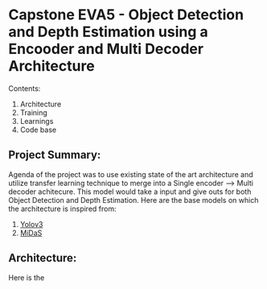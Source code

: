 #   Capstone EVA5 - Object Detection and Depth Estimation using a Encooder and Multi Decoder Architecture

Contents: 
1. Architecture
2. Training
3. Learnings
4. Code base

## Project Summary: 
Agenda of the project was to use existing state of the art architecture and utilize transfer learning technique to merge into a Single encoder --> Multi decoder achitecure. This model would take a input and give outs for both Object Detection and Depth Estimation. Here are the base models on which the architecture is inspired from: 
1. [Yolov3](https://github.com/theschoolofai/YoloV3)
2. [MiDaS](https://github.com/intel-isl/MiDaS) 

## Architecture:
Here is the 


